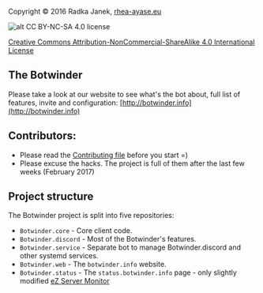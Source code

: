 Copyright © 2016 Radka Janek, [rhea-ayase.eu](http://rhea-ayase.eu)

![alt CC BY-NC-SA 4.0 license](https://i.creativecommons.org/l/by-nc-sa/4.0/88x31.png)

[Creative Commons Attribution-NonCommercial-ShareAlike 4.0 International License](https://creativecommons.org/licenses/by-nc-sa/4.0/)



## The Botwinder
Please take a look at our website to see what's the bot about, full list of features, invite and configuration: [http://botwinder.info](http://botwinder.info)

## Contributors:

* Please read the [Contributing file](CONTRIBUTING.md) before you start =)
* Please excuse the hacks. The project is full of them after the last few weeks (February 2017)

## Project structure

The Botwinder project is split into five repositories:
* `Botwinder.core` - Core client code.
* `Botwinder.discord` - Most of the Botwinder's features.
* `Botwinder.service` - Separate bot to manage Botwinder.discord and other systemd services.
* `Botwinder.web` - The `botwinder.info` website.
* `Botwinder.status` - The `status.botwinder.info` page - only slightly modified [eZ Server Monitor](https://github.com/shevabam/ezservermonitor-web)

